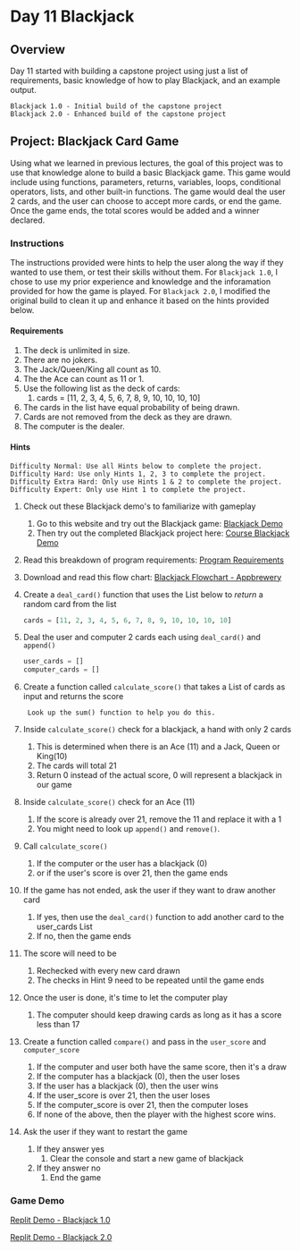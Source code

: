 # Day 11 Blackjack

## Overview

Day 11 started with building a capstone project using just a list of requirements, basic knowledge of how to play Blackjack, and an example output.

    Blackjack 1.0 - Initial build of the capstone project
    Blackjack 2.0 - Enhanced build of the capstone project

## Project: Blackjack Card Game

Using what we learned in previous lectures, the goal of this project was to use that knowledge alone to build a basic Blackjack game. This game would include using functions, parameters, returns, variables, loops, conditional operators, lists, and other built-in functions. The game would deal the user 2 cards, and the user can choose to accept more cards, or end the game. Once the game ends, the total scores would be added and a winner declared.

### Instructions

The instructions provided were hints to help the user along the way if they wanted to use them, or test their skills without them. For `Blackjack 1.0`, I chose to use my prior experience and knowledge and the inforamation provided for how the game is played. For `Blackjack 2.0`, I modified the original build to clean it up and enhance it based on the hints provided below.

#### Requirements

1. The deck is unlimited in size.
2. There are no jokers.
3. The Jack/Queen/King all count as 10.
4. The the Ace can count as 11 or 1.
5. Use the following list as the deck of cards:
   1. cards = [11, 2, 3, 4, 5, 6, 7, 8, 9, 10, 10, 10, 10]
6. The cards in the list have equal probability of being drawn.
7. Cards are not removed from the deck as they are drawn.
8. The computer is the dealer.

#### Hints

    Difficulty Normal: Use all Hints below to complete the project.
    Difficulty Hard: Use only Hints 1, 2, 3 to complete the project.
    Difficulty Extra Hard: Only use Hints 1 & 2 to complete the project.
    Difficulty Expert: Only use Hint 1 to complete the project.

1. Check out these Blackjack demo's to familiarize with gameplay
   1. Go to this website and try out the Blackjack game: [Blackjack Demo](https://games.washingtonpost.com/games/blackjack/)
   2. Then try out the completed Blackjack project here: [Course Blackjack Demo](http://blackjack-final.appbrewery.repl.run)

2. Read this breakdown of program requirements: [Program Requirements](http://listmoz.com/view/6h34DJpvJBFVRlZfJvxF)

3. Download and read this flow chart: [Blackjack Flowchart - Appbrewery](https://drive.google.com/uc?export=download&id=1rDkiHCrhaf9eX7u7yjM1qwSuyEk-rPnt)

4. Create a `deal_card()` function that uses the List below to *return* a random card from the list

    ```python
    cards = [11, 2, 3, 4, 5, 6, 7, 8, 9, 10, 10, 10, 10]
    ```

5. Deal the user and computer 2 cards each using `deal_card()` and `append()`

    ```python
    user_cards = []
    computer_cards = []
    ```

6. Create a function called `calculate_score()` that takes a List of cards as input and returns the score

        Look up the sum() function to help you do this.

7. Inside `calculate_score()` check for a blackjack, a hand with only 2 cards
   1. This is determined when there is an Ace (11) and a Jack, Queen or King(10)
   2. The cards will total 21
   3. Return 0 instead of the actual score, 0 will represent a blackjack in our game

8. Inside `calculate_score()` check for an Ace (11)
   1. If the score is already over 21, remove the 11 and replace it with a 1
   2. You might need to look up `append()` and `remove()`.

9. Call `calculate_score()`
   1. If the computer or the user has a blackjack (0)
   2. or if the user's score is over 21, then the game ends

10. If the game has not ended, ask the user if they want to draw another card
    1. If yes, then use the `deal_card()` function to add another card to the user_cards List
    2. If no, then the game ends

11. The score will need to be
    1. Rechecked with every new card drawn
    2. The checks in Hint 9 need to be repeated until the game ends

12. Once the user is done, it's time to let the computer play
    1. The computer should keep drawing cards as long as it has a score less than 17

13. Create a function called `compare()` and pass in the `user_score` and `computer_score`
    1. If the computer and user both have the same score, then it's a draw
    2. If the computer has a blackjack (0), then the user loses
    3. If the user has a blackjack (0), then the user wins
    4. If the user_score is over 21, then the user loses
    5. If the computer_score is over 21, then the computer loses
    6. If none of the above, then the player with the highest score wins.

14. Ask the user if they want to restart the game
    1. If they answer yes
       1. Clear the console and start a new game of blackjack
    2. If they answer no
       1. End the game

### Game Demo

[Replit Demo - Blackjack 1.0](https://replit.com/@EoghyUnscripted/Blackjack-10)

[Replit Demo - Blackjack 2.0](https://replit.com/@EoghyUnscripted/Blackjack-20)
